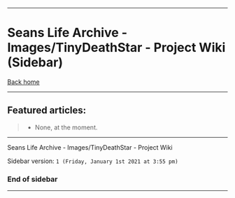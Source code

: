 
***

# Seans Life Archive - Images/TinyDeathStar - Project Wiki (Sidebar)

[Back home](https://github.com/seanpm2001/SeansLifeArchive_Images_TinyDeathStar/wiki/)

***

## Featured articles:

> * None, at the moment.

***

Seans Life Archive - Images/TinyDeathStar - Project Wiki

Sidebar version: `1 (Friday, January 1st 2021 at 3:55 pm)`

### End of sidebar

***
